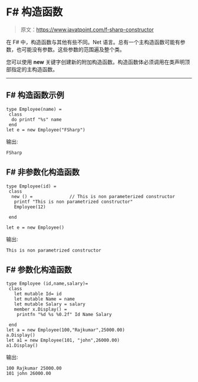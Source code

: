 # F# 构造函数

> 原文：<https://www.javatpoint.com/f-sharp-constructor>

在 F# 中，构造函数与其他有些不同。Net 语言。总有一个主构造函数可能有参数，也可能没有参数。这些参数的范围遍及整个类。

您可以使用 **new** 关键字创建新的附加构造函数。构造函数体必须调用在类声明顶部指定的主构造函数。

* * *

## F# 构造函数示例

```
type Employee(name) = 
 class
  do printf "%s" name
 end
let e = new Employee("FSharp")

```

输出:

```
FSharp

```

## F# 非参数化构造函数

```
type Employee(id) = 
 class
  new () =				// This is non parameterized constructor
   printf "This is non parametrized constructor" 
   Employee(12) 

 end

let e = new Employee()

```

输出:

```
This is non parametrized constructor

```

## F# 参数化构造函数

```
type Employee (id,name,salary)= 
 class
   let mutable Id= id
   let mutable Name = name
   let mutable Salary = salary 
   member x.Display() =
    printfn "%d %s %0.2f" Id Name Salary  

 end
let a = new Employee(100,"Rajkumar",25000.00)
a.Display()
let a1 = new Employee(101, "john",26000.00)
a1.Display()

```

输出:

```
100 Rajkumar 25000.00
101 john 26000.00

```